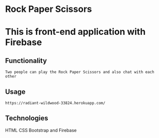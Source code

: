 # Rock Paper Scissors

# This is front-end application with Firebase

## Functionality
	Two people can play the Rock Paper Scissors and also chat with each other

## Usage
	https://radiant-wildwood-33824.herokuapp.com/
	    
## Technologies
HTML CSS Bootstrap and Firebase